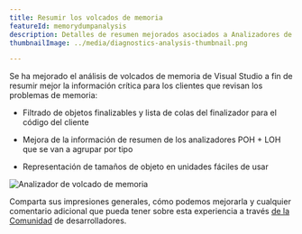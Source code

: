 ```yaml
---
title: Resumir los volcados de memoria
featureId: memorydumpanalysis
description: Detalles de resumen mejorados asociados a Analizadores de memoria.
thumbnailImage: ../media/diagnostics-analysis-thumbnail.png

---
```


Se ha mejorado el análisis de volcados de memoria de Visual Studio a fin de resumir mejor la información crítica para los clientes que revisan los problemas de memoria:

- Filtrado de objetos finalizables y lista de colas del finalizador para el código del cliente

- Mejora de la información de resumen de los analizadores POH + LOH que se van a agrupar por tipo

- Representación de tamaños de objeto en unidades fáciles de usar

![Analizador de volcado de memoria](../media/diagnostics-analysis.png "Analizador de volcado de memoria")

Comparta sus impresiones generales, cómo podemos mejorarla y cualquier comentario adicional que pueda tener sobre esta experiencia a través [de la Comunidad](https://developercommunity.visualstudio.com/VisualStudio) de desarrolladores.
